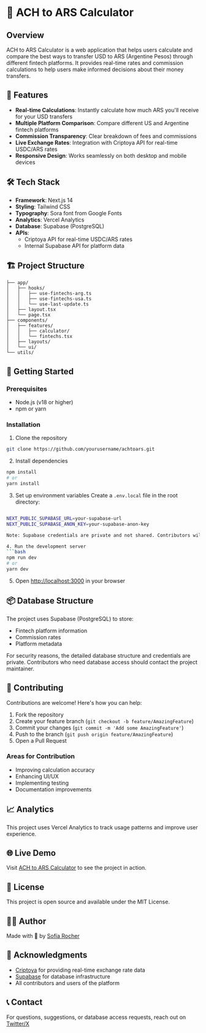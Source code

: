 # 💸 ACH to ARS Calculator

## Overview
ACH to ARS Calculator is a web application that helps users calculate and compare the best ways to transfer USD to ARS (Argentine Pesos) through different fintech platforms. It provides real-time rates and commission calculations to help users make informed decisions about their money transfers.

## 🚀 Features
- **Real-time Calculations**: Instantly calculate how much ARS you'll receive for your USD transfers
- **Multiple Platform Comparison**: Compare different US and Argentine fintech platforms
- **Commission Transparency**: Clear breakdown of fees and commissions
- **Live Exchange Rates**: Integration with Criptoya API for real-time USDC/ARS rates
- **Responsive Design**: Works seamlessly on both desktop and mobile devices

## 🛠️ Tech Stack
- **Framework**: Next.js 14
- **Styling**: Tailwind CSS
- **Typography**: Sora font from Google Fonts
- **Analytics**: Vercel Analytics
- **Database**: Supabase (PostgreSQL)
- **APIs**: 
  - Criptoya API for real-time USDC/ARS rates
  - Internal Supabase API for platform data

## 🏗️ Project Structure
```
├── app/
│   ├── hooks/
│   │   ├── use-fintechs-arg.ts
│   │   ├── use-fintechs-usa.ts
│   │   └── use-last-update.ts
│   ├── layout.tsx
│   └── page.tsx
├── components/
│   ├── features/
│   │   ├── calculator/
│   │   └── fintechs.tsx
│   ├── layouts/
│   └── ui/
└── utils/
```

## 🚀 Getting Started

### Prerequisites
- Node.js (v18 or higher)
- npm or yarn

### Installation
1. Clone the repository
```bash
git clone https://github.com/yourusername/achtoars.git
```

2. Install dependencies
```bash
npm install
# or
yarn install
```

3. Set up environment variables
Create a `.env.local` file in the root directory:
```bash

NEXT_PUBLIC_SUPABASE_URL=your-supabase-url
NEXT_PUBLIC_SUPABASE_ANON_KEY=your-supabase-anon-key

Note: Supabase credentials are private and not shared. Contributors will need to set up their own Supabase instance or request access from the project maintainer.

4. Run the development server
```bash
npm run dev
# or
yarn dev
```

5. Open [http://localhost:3000](http://localhost:3000) in your browser

## 📦 Database Structure
The project uses Supabase (PostgreSQL) to store:
- Fintech platform information
- Commission rates
- Platform metadata

For security reasons, the detailed database structure and credentials are private. Contributors who need database access should contact the project maintainer.

## 🤝 Contributing
Contributions are welcome! Here's how you can help:

1. Fork the repository
2. Create your feature branch (`git checkout -b feature/AmazingFeature`)
3. Commit your changes (`git commit -m 'Add some AmazingFeature'`)
4. Push to the branch (`git push origin feature/AmazingFeature`)
5. Open a Pull Request

### Areas for Contribution
- Improving calculation accuracy
- Enhancing UI/UX
- Implementing testing
- Documentation improvements

## 📈 Analytics
This project uses Vercel Analytics to track usage patterns and improve user experience.

## 🌐 Live Demo
Visit [ACH to ARS Calculator](https://achtoars.com) to see the project in action.

## 📄 License
This project is open source and available under the MIT License.

## 👩‍💻 Author
Made with 🧡 by [Sofía Rocher](https://www.x.com/srocher_dev)

## 🙏 Acknowledgments
- [Criptoya](https://criptoya.com/) for providing real-time exchange rate data
- [Supabase](https://supabase.com/) for database infrastructure
- All contributors and users of the platform

## 📞 Contact
For questions, suggestions, or database access requests, reach out on [Twitter/X](https://www.x.com/srocher_dev)
